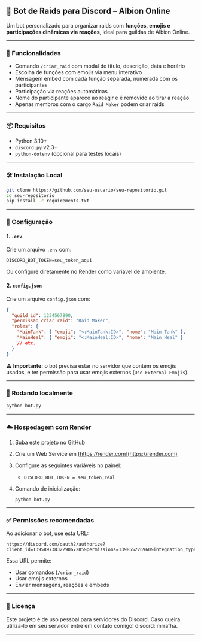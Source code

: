 
## 📜 Bot de Raids para Discord – Albion Online

Um bot personalizado para organizar raids com **funções, emojis e participações dinâmicas via reações**, ideal para guildas de Albion Online.

---

### 🚀 Funcionalidades

* Comando `/criar_raid` com modal de título, descrição, data e horário
* Escolha de funções com emojis via menu interativo
* Mensagem embed com cada função separada, numerada com os participantes
* Participação via reações automáticas
* Nome do participante aparece ao reagir e é removido ao tirar a reação
* Apenas membros com o cargo `Raid Maker` podem criar raids

---

### 📦 Requisitos

* Python 3.10+
* `discord.py` v2.3+
* `python-dotenv` (opcional para testes locais)

---

### 🛠️ Instalação Local

```bash
git clone https://github.com/seu-usuario/seu-repositorio.git
cd seu-repositorio
pip install -r requirements.txt
```

---

### 🔐 Configuração

#### 1. `.env`

Crie um arquivo `.env` com:

```
DISCORD_BOT_TOKEN=seu_token_aqui
```

Ou configure diretamente no Render como variável de ambiente.

#### 2. `config.json`

Crie um arquivo `config.json` com:

```json
{
  "guild_id": 1234567890,
  "permissao_criar_raid": "Raid Maker",
  "roles": {
    "MainTank": { "emoji": "<:MainTank:ID>", "nome": "Main Tank" },
    "MainHeal": { "emoji": "<:MainHeal:ID>", "nome": "Main Heal" }
    // etc.
  }
}
```

⚠️ **Importante:** o bot precisa estar no servidor que contém os emojis usados, e ter permissão para usar emojis externos (`Use External Emojis`).

---

### 🧪 Rodando localmente

```bash
python bot.py
```

---

### ☁️ Hospedagem com Render

1. Suba este projeto no GitHub
2. Crie um Web Service em [https://render.com](https://render.com)
3. Configure as seguintes variáveis no painel:

   * `DISCORD_BOT_TOKEN = seu_token_real`
4. Comando de inicialização:

   ```
   python bot.py
   ```

---

### ✅ Permissões recomendadas

Ao adicionar o bot, use esta URL:

```
https://discord.com/oauth2/authorize?client_id=1395897383229067285&permissions=139855226960&integration_type=0&scope=bot+applications.commands
```

Essa URL permite:

* Usar comandos (`/criar_raid`)
* Usar emojis externos
* Enviar mensagens, reações e embeds

---

### 📄 Licença

Este projeto é de uso pessoal para servidores do Discord. Caso queira utiliza-lo em seu servidor entre em contato comigo! discord: mrrafha.

---
